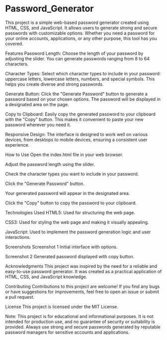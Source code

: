 # Password_Generator

This project is a simple web-based password generator created using HTML, CSS, and JavaScript. It allows users to generate strong and secure passwords with customizable options. Whether you need a password for your online accounts, applications, or any other purpose, this tool has you covered.

Features
Password Length: Choose the length of your password by adjusting the slider. You can generate passwords ranging from 8 to 64 characters.

Character Types: Select which character types to include in your password: uppercase letters, lowercase letters, numbers, and special symbols. This helps you create diverse and strong passwords.

Generate Button: Click the "Generate Password" button to generate a password based on your chosen options. The password will be displayed in a designated area on the page.

Copy to Clipboard: Easily copy the generated password to your clipboard with the "Copy" button. This makes it convenient to paste your new password wherever you need it.

Responsive Design: The interface is designed to work well on various devices, from desktops to mobile devices, ensuring a consistent user experience.

How to Use
Open the index.html file in your web browser.

Adjust the password length using the slider.

Check the character types you want to include in your password.

Click the "Generate Password" button.

Your generated password will appear in the designated area.

Click the "Copy" button to copy the password to your clipboard.

Technologies Used
HTML5: Used for structuring the web page.

CSS3: Used for styling the web page and making it visually appealing.

JavaScript: Used to implement the password generation logic and user interactions.

Screenshots
Screenshot 1
Initial interface with options.

Screenshot 2
Generated password displayed with copy button.

Acknowledgments
This project was inspired by the need for a reliable and easy-to-use password generator. It was created as a practical application of HTML, CSS, and JavaScript knowledge.

Contributing
Contributions to this project are welcome! If you find any bugs or have suggestions for improvements, feel free to open an issue or submit a pull request.

License
This project is licensed under the MIT License.

Note: This project is for educational and informational purposes. It is not intended for production use, and no guarantee of security or suitability is provided. Always use strong and secure passwords generated by reputable password managers for sensitive accounts and applications.
